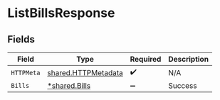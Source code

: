 # ListBillsResponse


## Fields

| Field                                                             | Type                                                              | Required                                                          | Description                                                       |
| ----------------------------------------------------------------- | ----------------------------------------------------------------- | ----------------------------------------------------------------- | ----------------------------------------------------------------- |
| `HTTPMeta`                                                        | [shared.HTTPMetadata](../../../pkg/models/shared/httpmetadata.md) | :heavy_check_mark:                                                | N/A                                                               |
| `Bills`                                                           | [*shared.Bills](../../../pkg/models/shared/bills.md)              | :heavy_minus_sign:                                                | Success                                                           |